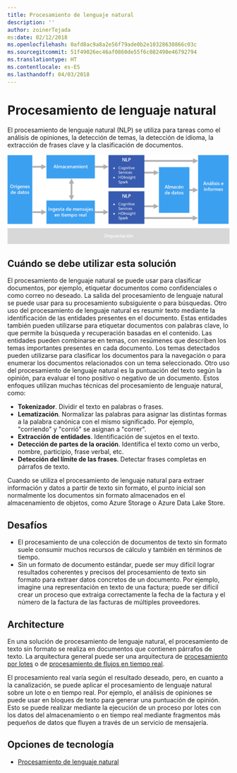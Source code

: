 ```yaml
---
title: Procesamiento de lenguaje natural
description: ''
author: zoinerTejada
ms:date: 02/12/2018
ms.openlocfilehash: 0afd8ac9a8a2e56f79ade0b2e10328630866c03c
ms.sourcegitcommit: 51f49026ec46af0860de55f6c082490e46792794
ms.translationtype: HT
ms.contentlocale: es-ES
ms.lasthandoff: 04/03/2018
---
```

# <a name="natural-language-processing"></a>Procesamiento de lenguaje natural

El procesamiento de lenguaje natural (NLP) se utiliza para tareas como el análisis de opiniones, la detección de temas, la detección de idioma, la extracción de frases clave y la clasificación de documentos.

![](./images/nlp-pipeline.png)

## <a name="when-to-use-this-solution"></a>Cuándo se debe utilizar esta solución

El procesamiento de lenguaje natural se puede usar para clasificar documentos, por ejemplo, etiquetar documentos como confidenciales o como correo no deseado. La salida del procesamiento de lenguaje natural se puede usar para su procesamiento subsiguiente o para búsquedas. Otro uso del procesamiento de lenguaje natural es resumir texto mediante la identificación de las entidades presentes en el documento. Estas entidades también pueden utilizarse para etiquetar documentos con palabras clave, lo que permite la búsqueda y recuperación basadas en el contenido. Las entidades pueden combinarse en temas, con resúmenes que describen los temas importantes presentes en cada documento. Los temas detectados pueden utilizarse para clasificar los documentos para la navegación o para enumerar los documentos relacionados con un tema seleccionado. Otro uso del procesamiento de lenguaje natural es la puntuación del texto según la opinión, para evaluar el tono positivo o negativo de un documento. Estos enfoques utilizan muchas técnicas del procesamiento de lenguaje natural, como: 

- **Tokenizador**. Dividir el texto en palabras o frases.
- **Lematización**. Normalizar las palabras para asignar las distintas formas a la palabra canónica con el mismo significado. Por ejemplo, "corriendo" y "corrió" se asignan a "correr". 
- **Extracción de entidades**. Identificación de sujetos en el texto.
- **Detección de partes de la oración**. Identifica el texto como un verbo, nombre, participio, frase verbal, etc.
- **Detección del límite de las frases**. Detectar frases completas en párrafos de texto.

Cuando se utiliza el procesamiento de lenguaje natural para extraer información y datos a partir de texto sin formato, el punto inicial son normalmente los documentos sin formato almacenados en el almacenamiento de objetos, como Azure Storage o Azure Data Lake Store. 

## <a name="challenges"></a>Desafíos

- El procesamiento de una colección de documentos de texto sin formato suele consumir muchos recursos de cálculo y también en términos de tiempo.
- Sin un formato de documento estándar, puede ser muy difícil lograr resultados coherentes y precisos del procesamiento de texto sin formato para extraer datos concretos de un documento. Por ejemplo, imagine una representación en texto de una factura; puede ser difícil crear un proceso que extraiga correctamente la fecha de la factura y el número de la factura de las facturas de múltiples proveedores.

## <a name="architecture"></a>Architecture

En una solución de procesamiento de lenguaje natural, el procesamiento de texto sin formato se realiza en documentos que contienen párrafos de texto. La arquitectura general puede ser una arquitectura de [procesamiento por lotes](../big-data/batch-processing.md) o de [procesamiento de flujos en tiempo real](../big-data/real-time-processing.md).

El procesamiento real varía según el resultado deseado, pero, en cuanto a la canalización, se puede aplicar el procesamiento de lenguaje natural sobre un lote o en tiempo real. Por ejemplo, el análisis de opiniones se puede usar en bloques de texto para generar una puntuación de opinión. Esto se puede realizar mediante la ejecución de un proceso por lotes con los datos del almacenamiento o en tiempo real mediante fragmentos más pequeños de datos que fluyen a través de un servicio de mensajería.

## <a name="technology-choices"></a>Opciones de tecnología

- [Procesamiento de lenguaje natural](../technology-choices/natural-language-processing.md)